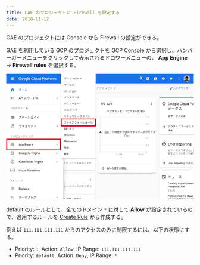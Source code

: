```yaml
---
title: GAE のプロジェクトに Firewall を設定する
date: 2018-11-12
---
```


GAE のプロジェクトには Console から Firewall の設定ができる。

GAE を利用している GCP のプロジェクトを [GCP Console](https://console.cloud.google.com/) から選択し、ハンバーガーメニューをクリックして表示されるドロワーメニューの、 **App Engine** → **Firewall rules** を選択する。

![](./gcp-console.png)

default のルールとして、全てのドメイン `*` に対して **Allow** が設定されているので、適用するルールを [Create Rule](https://console.cloud.google.com/appengine/firewall/create) から作成する。

例えば `111.111.111.111` からのアクセスのみに制限するには、以下の状態にする。

- Priority: `1`, Action: `Allow`, IP Range: `111.111.111.111`
- Priority: `default`, Action: `Deny`, IP Range: `*`
